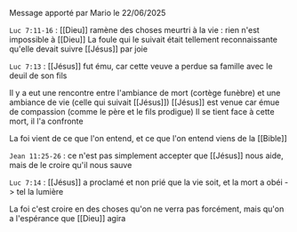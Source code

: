 Message apporté par Mario le 22/06/2025

`Luc 7:11-16` : [[Dieu]] ramène des choses meurtri à la vie : rien n'est impossible à [[Dieu]]
La foule qui le suivait était tellement reconnaissante qu'elle devait suivre [[Jésus]] par joie

`Luc 7:13` : [[Jésus]] fut ému, car cette veuve a perdue sa famille avec le deuil de son fils

Il y a eut une rencontre entre l'ambiance de mort (cortège funèbre) et une ambiance de vie (celle qui suivait [[Jésus]])
[[Jésus]] est venue car émue de compassion (comme le père et le fils prodigue)
Il se tient face à cette mort, il l'a confronte

La foi vient de ce que l'on entend, et ce que l'on entend viens de la [[Bible]]

`Jean 11:25-26` : ce n'est pas simplement accepter que [[Jésus]] nous aide, mais de le croire qu'il nous sauve

`Luc 7:14` : [[Jésus]] a proclamé et non prié que la vie soit, et la mort a obéi
-> tel la lumière

La foi c'est croire en des choses qu'on ne verra pas forcément, mais qu'on a l'espérance que [[Dieu]] agira

